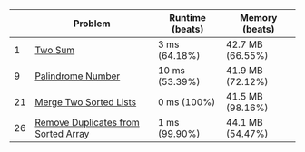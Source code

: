 |    | Problem                                                      | Runtime (beats) | Memory (beats)   | 
|----|--------------------------------------------------------------|-----------------|------------------|
| 1  | [Two Sum](src/main/problem_0001)                             | 3 ms (64.18%)   | 42.7 MB (66.55%) |      
| 9  | [Palindrome Number](src/main/problem_0009)                   | 10 ms (53.39%)  | 41.9 MB (72.12%) | 
| 21 | [Merge Two Sorted Lists](src/main/problem_0021)              | 0 ms (100%)     | 41.5 MB (98.16%) |
| 26 | [Remove Duplicates from Sorted Array](src/main/problem_0026) | 1 ms (99.90%)   | 44.1 MB (54.47%) |